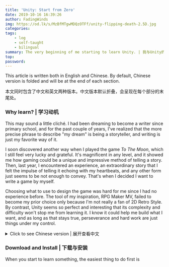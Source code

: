 ```yaml
---
title: 'Unity: Start from Zero'
date: 2019-10-16 16:39:26
author: FadingWinds
img: https://od.lk/s/MzBfMTgwMDQzOTFf/unity-flipping-death-2.5D.jpg
categories: 
tags:
    - log
    - self-taught
    - bilingual
summary: The very beginning of me starting to learn Unity. | 我与Unity的最初相识。 
top:
password:
---
```

This article is written both in English and Chinese. By default, Chinese version is folded and will be at the end of each section.

本文同时包含了中文和英文两种版本。中文版本默认折叠，会呈现在每个部分的末尾处。

### Why learn? | 学习动机

This may sound a little cliché. I had been dreaming to become a writer since primary school, and for the past couple of years, I've realized that the more precise phrase to describe "my dream" is being a storyteller, and writing is just my favorite way of it.

I soon discovered another way when I played the game *To The Moon*, which I still feel very lucky and grateful. It's magnificent in any level, and it showed me how gaming could be a unique and impressive method of telling a story. Then, last year, I encountered an experience, an extraordinary story that I felt the impulse of telling it echoing with my heartbeats, and any other form just seems to be not enough to convey. That's when I decided I want to write a game by myself.

Choosing what to use to design the game was hard for me since I had no experience before. The tool of my inspiration, RPG Maker MV, failed to become my prior choice only because I'm not really a fan of 2D Retro Style. By contrast, Unity seems so perfect and interesting that its complexity and difficulty won't stop me from learning it. I know it could help me build what I want, and as long as that stays true, perseverance and hard work are just things under my control.

<details>
<summary>Click to see Chinese version | 展开查看中文</summary>
<pre>
Hello
</pre>
</details>

### Download and Install | 下载与安装

When you start to learn something, the easiest thing to do first is 